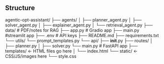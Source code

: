 ## Structure

agentic-opt-assistant/
├── agents/
│   ├── planner_agent.py
│   ├── solver_agent.py
│   ├── explainer_agent.py
│   └── retrieval_agent.py
├── data/                  # PDF/notes for RAG
├── app.py                 # Gradio app
├── main.py                #streamlit app
├── .env                   # API keys
├── README.md
├── requirements.txt
└── utils/
    └── prompt_templates.py
└── api/
    ├── __init__.py
    ├── routes/
    │   ├── planner.py
    │   ├── solver.py
    └── main.py  # FastAPI app
├── templates/              ← HTML files go here
│   └── index.html
└── static/                 ← CSS/JS/images here
    └── style.css

